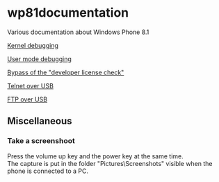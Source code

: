 # wp81documentation
Various documentation about Windows Phone 8.1

[Kernel debugging](kernelModeDebugging/README.md)

[User mode debugging](userModeDebugging/README.md)

[Bypass of the "developer license check"](windows81DeveloperLicense/README.md)

[Telnet over USB](telnetOverUsb/README.md)

[FTP over USB](ftpOverUsb/README.md)

## Miscellaneous

### Take a screenshoot

Press the volume up key and the power key at the same time.  
The capture is put in the folder "Pictures\Screenshots" visible when the phone is connected to a PC.
